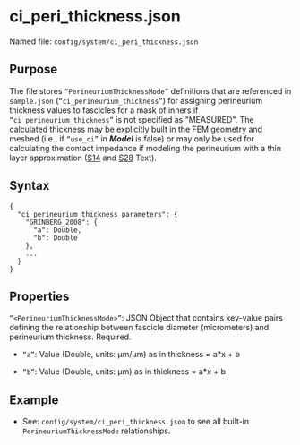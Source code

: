 
# ci\_peri\_thickness.json

Named file: `config/system/ci_peri_thickness.json`

## Purpose
The file stores `“PerineuriumThicknessMode”` definitions that
are referenced in `sample.json` (`“ci_perineurium_thickness”`) for
assigning perineurium thickness values to fascicles for a mask of
inners if `“ci_perineurium_thickness”` is not specified as "MEASURED".
The calculated thickness may be explicitly built in the FEM geometry
and meshed (i.e., if `“use_ci”` in ***Model*** is false) or may only
be used for calculating the contact impedance if modeling the
perineurium with a thin layer approximation ([S14](S14-Creating-sample-specific-nerve-morphologies-in-COMSOL) and [S28](S28-Definition-of-perineurium) Text).

## Syntax
```
{
  "ci_perineurium_thickness_parameters": {
    "GRINBERG_2008": {
      "a": Double,
      "b": Double
    },
    ...
  }
}
```
## Properties

`“<PerineuriumThicknessMode>”`: JSON Object that contains key-value
pairs defining the relationship between fascicle diameter (micrometers)
and perineurium thickness. Required.

  - `“a”`: Value (Double, units: µm/µm) as in thickness = a\*x + b

  - `“b”`: Value (Double, units: µm) as in thickness = a\*x + b

<!-- end list -->

## Example

<!-- end list -->

  - See: `config/system/ci_peri_thickness.json` to see all built-in
    `PerineuriumThicknessMode` relationships.
